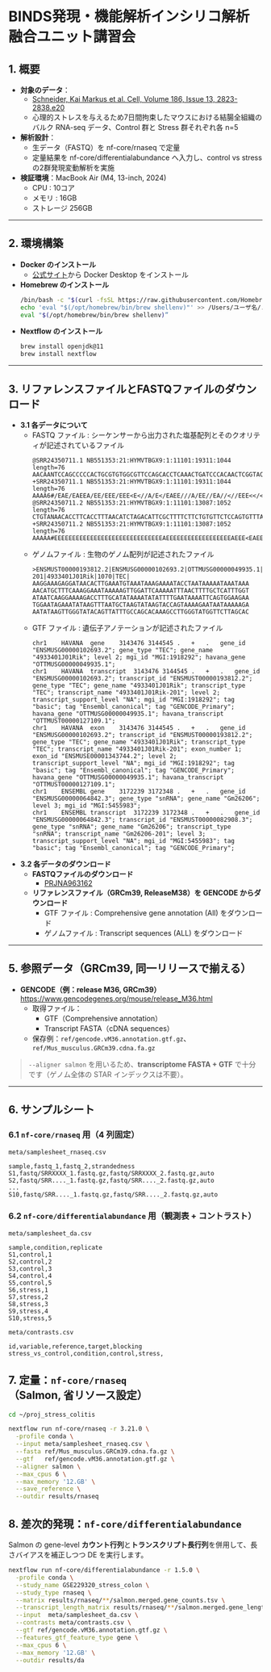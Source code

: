 # BINDS発現・機能解析インシリコ解析融合ユニット講習会

## 1. 概要
- **対象のデータ**：
  -  [Schneider, Kai Markus et al. Cell, Volume 186, Issue 13, 2823-2838.e20](https://doi.org/10.1016/j.cell.2023.05.001)
  -  心理的ストレスを与えるため7日間拘束したマウスにおける結腸全組織のバルク RNA-seq データ、Control 群と Stress 群それぞれ各 n=5
- **解析設計**：
  - 生データ（FASTQ）を nf-core/rnaseq で定量
  - 定量結果を nf-core/differentialabundance へ入力し、control vs stress の2群発現変動解析を実施
- **検証環境**：MacBook Air (M4, 13-inch, 2024)
  - CPU : 10コア
  - メモリ : 16GB
  - ストレージ 256GB

---

## 2. 環境構築
- **Docker のインストール**
  - [公式サイト](https://www.docker.com)から Docker Desktop をインストール
- **Homebrew のインストール**
  ```zsh
  /bin/bash -c "$(curl -fsSL https://raw.githubusercontent.com/Homebrew/install/HEAD/install.sh)"
  echo 'eval "$(/opt/homebrew/bin/brew shellenv)"' >> /Users/ユーザ名/.zprofile
  eval "$(/opt/homebrew/bin/brew shellenv)”
  ```
- **Nextflow のインストール**
  ```zsh
  brew install openjdk@11
  brew install nextflow
  ```
---

## 3. リファレンスファイルとFASTQファイルのダウンロード
- **3.1 各データについて**
  - FASTQ ファイル : シーケンサーから出力された塩基配列とそのクオリティが記述されているファイル
    ```
    @SRR24350711.1 NB551353:21:HYMVTBGX9:1:11101:19311:1044 length=76
    AACAANTCCAGCCCCCACTGCGTGTGGCGTTCCAGCACCTCAAACTGATCCCACAACTCGGTACCCCAATCCATGC
    +SRR24350711.1 NB551353:21:HYMVTBGX9:1:11101:19311:1044 length=76
    AAAA6#/EAE/EAEEA/EE/EEE/EEE<E<//A/E</EAEE///A/EE//EA//<//EEE<</<E<<<</6<AAAA
    @SRR24350711.2 NB551353:21:HYMVTBGX9:1:11101:13087:1052 length=76
    CTGTANAACACCTTCACCTTTAACATCTAGACATTCGCTTTTCTTCTGTGTTCTCCAGTGTTTACTGTAATCTCCC
    +SRR24350711.2 NB551353:21:HYMVTBGX9:1:11101:13087:1052 length=76
    AAAAA#EEEEEEEEEEEEEEEEEEEEEEEEEEEEEEAEEEEEEEEEEEEEEEEEEAEEE<EAEEAEEEEEEAEA<<
    ```
  - ゲノムファイル : 生物のゲノム配列が記述されたファイル
    ```
    >ENSMUST00000193812.2|ENSMUSG00000102693.2|OTTMUSG00000049935.1|OTTMUST00000127109.1|4933401J01Rik-201|4933401J01Rik|1070|TEC|
    AAGGAAAGAGGATAACACTTGAAATGTAAATAAAGAAAATACCTAATAAAAATAAATAAA
    AACATGCTTTCAAAGGAAATAAAAAGTTGGATTCAAAAATTTAACTTTTGCTCATTTGGT
    ATAATCAAGGAAAAGACCTTTGCATATAAAATATATTTTGAATAAAATTCAGTGGAAGAA
    TGGAATAGAAATATAAGTTTAATGCTAAGTATAAGTACCAGTAAAAGAATAATAAAAAGA
    AATATAAGTTGGGTATACAGTTATTTGCCAGCACAAAGCCTTGGGTATGGTTCTTAGCAC
    ```
  - GTF ファイル : 遺伝子アノテーションが記述されたファイル
    ```
    chr1	HAVANA	gene	3143476	3144545	.	+	.	gene_id "ENSMUSG00000102693.2"; gene_type "TEC"; gene_name "4933401J01Rik"; level 2; mgi_id "MGI:1918292"; havana_gene "OTTMUSG00000049935.1";
    chr1	HAVANA	transcript	3143476	3144545	.	+	.	gene_id "ENSMUSG00000102693.2"; transcript_id "ENSMUST00000193812.2"; gene_type "TEC"; gene_name "4933401J01Rik"; transcript_type "TEC"; transcript_name "4933401J01Rik-201"; level 2; transcript_support_level "NA"; mgi_id "MGI:1918292"; tag "basic"; tag "Ensembl_canonical"; tag "GENCODE_Primary"; havana_gene "OTTMUSG00000049935.1"; havana_transcript "OTTMUST00000127109.1";
    chr1	HAVANA	exon	3143476	3144545	.	+	.	gene_id "ENSMUSG00000102693.2"; transcript_id "ENSMUST00000193812.2"; gene_type "TEC"; gene_name "4933401J01Rik"; transcript_type "TEC"; transcript_name "4933401J01Rik-201"; exon_number 1; exon_id "ENSMUSE00001343744.2"; level 2; transcript_support_level "NA"; mgi_id "MGI:1918292"; tag "basic"; tag "Ensembl_canonical"; tag "GENCODE_Primary"; havana_gene "OTTMUSG00000049935.1"; havana_transcript "OTTMUST00000127109.1";
    chr1	ENSEMBL	gene	3172239	3172348	.	+	.	gene_id "ENSMUSG00000064842.3"; gene_type "snRNA"; gene_name "Gm26206"; level 3; mgi_id "MGI:5455983";
    chr1	ENSEMBL	transcript	3172239	3172348	.	+	.	gene_id "ENSMUSG00000064842.3"; transcript_id "ENSMUST00000082908.3"; gene_type "snRNA"; gene_name "Gm26206"; transcript_type "snRNA"; transcript_name "Gm26206-201"; level 3; transcript_support_level "NA"; mgi_id "MGI:5455983"; tag "basic"; tag "Ensembl_canonical"; tag "GENCODE_Primary";
    ```
- **3.2 各データのダウンロード**
  - **FASTQファイルのダウンロード**
    - [PRJNA963162](https://www.ncbi.nlm.nih.gov/Traces/study/?acc=PRJNA963162)
  - **リファレンスファイル（GRCm39, ReleaseM38）を GENCODE からダウンロード**
    - GTF ファイル : Comprehensive gene annotation (All) をダウンロード
    - ゲノムファイル : Transcript sequences	(ALL) をダウンロード

---

## 5. 参照データ（GRCm39, 同一リリースで揃える）

- **GENCODE（例：release M36, GRCm39）**  
  https://www.gencodegenes.org/mouse/release_M36.html  
  - 取得ファイル：  
    - GTF（Comprehensive annotation）  
    - Transcript FASTA（cDNA sequences）  
  - 保存例：`ref/gencode.vM36.annotation.gtf.gz`、`ref/Mus_musculus.GRCm39.cdna.fa.gz`

> `--aligner salmon` を用いるため、**transcriptome FASTA + GTF** で十分です（ゲノム全体の STAR インデックスは不要）。

---

## 6. サンプルシート

### 6.1 `nf-core/rnaseq` 用（4 列固定）

`meta/samplesheet_rnaseq.csv`
```csv
sample,fastq_1,fastq_2,strandedness
S1,fastq/SRRXXXX_1.fastq.gz,fastq/SRRXXXX_2.fastq.gz,auto
S2,fastq/SRR...._1.fastq.gz,fastq/SRR...._2.fastq.gz,auto
...
S10,fastq/SRR...._1.fastq.gz,fastq/SRR...._2.fastq.gz,auto
```

### 6.2 `nf-core/differentialabundance` 用（観測表 + コントラスト）

`meta/samplesheet_da.csv`
```csv
sample,condition,replicate
S1,control,1
S2,control,2
S3,control,3
S4,control,4
S5,control,5
S6,stress,1
S7,stress,2
S8,stress,3
S9,stress,4
S10,stress,5
```

`meta/contrasts.csv`
```csv
id,variable,reference,target,blocking
stress_vs_control,condition,control,stress,
```

## 7. 定量：`nf-core/rnaseq`（Salmon, 省リソース設定）

```bash
cd ~/proj_stress_colitis

nextflow run nf-core/rnaseq -r 3.21.0 \
  -profile conda \
  --input meta/samplesheet_rnaseq.csv \
  --fasta ref/Mus_musculus.GRCm39.cdna.fa.gz \
  --gtf   ref/gencode.vM36.annotation.gtf.gz \
  --aligner salmon \
  --max_cpus 6 \
  --max_memory '12.GB' \
  --save_reference \
  --outdir results/rnaseq
```

## 8. 差次的発現：`nf-core/differentialabundance`

Salmon の gene-level **カウント行列**と**トランスクリプト長行列**を併用して、長さバイアスを補正しつつ DE を実行します。

```bash
nextflow run nf-core/differentialabundance -r 1.5.0 \
  -profile conda \
  --study_name GSE229320_stress_colon \
  --study_type rnaseq \
  --matrix results/rnaseq/**/salmon.merged.gene_counts.tsv \
  --transcript_length_matrix results/rnaseq/**/salmon.merged.gene_lengths.tsv \
  --input  meta/samplesheet_da.csv \
  --contrasts meta/contrasts.csv \
  --gtf ref/gencode.vM36.annotation.gtf.gz \
  --features_gtf_feature_type gene \
  --max_cpus 6 \
  --max_memory '12.GB' \
  --outdir results/da
